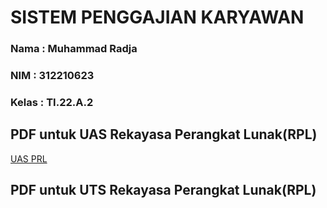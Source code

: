 # SISTEM PENGGAJIAN KARYAWAN
### Nama   :  Muhammad Radja
### NIM    :  312210623
### Kelas  :  TI.22.A.2

## PDF untuk UAS Rekayasa Perangkat Lunak(RPL)
[UAS PRL](https://github.com/RadjaAzukio/f_penggajian_karyawan/files/13990921/UAS.RPL.Muhammad_Radja-312210623.pdf)

## PDF untuk UTS Rekayasa Perangkat Lunak(RPL)

